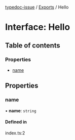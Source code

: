 [typedoc-issue](../README.md) / [Exports](../modules.md) / Hello

# Interface: Hello

## Table of contents

### Properties

- [name](Hello.md#name)

## Properties

### name

• **name**: `string`

#### Defined in

index.ts:2
